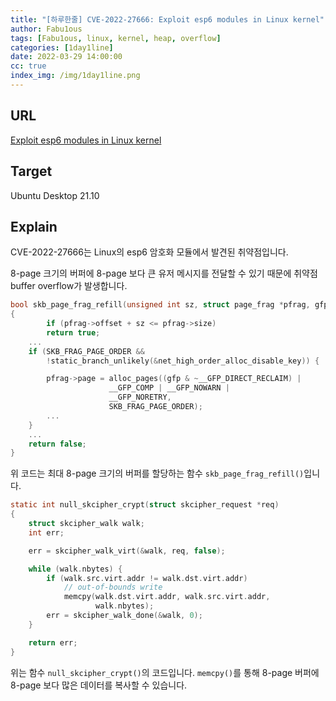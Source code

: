 ```yaml
---
title: "[하루한줄] CVE-2022-27666: Exploit esp6 modules in Linux kernel"
author: Fabu1ous
tags: [Fabu1ous, linux, kernel, heap, overflow]
categories: [1day1line]
date: 2022-03-29 14:00:00
cc: true
index_img: /img/1day1line.png
---
```




## URL

[Exploit esp6 modules in Linux kernel](https://etenal.me/archives/1825)

## **Target**

Ubuntu Desktop 21.10



## **Explain**

CVE-2022-27666는 Linux의 esp6 암호화 모듈에서 발견된 취약점입니다.

8-page 크기의 버퍼에 8-page 보다 큰 유저 메시지를 전달할 수 있기 때문에 취약점 buffer overflow가 발생합니다.

```c
bool skb_page_frag_refill(unsigned int sz, struct page_frag *pfrag, gfp_t gfp)
{
        if (pfrag->offset + sz <= pfrag->size)
		return true;
	...
	if (SKB_FRAG_PAGE_ORDER &&
	    !static_branch_unlikely(&net_high_order_alloc_disable_key)) {

		pfrag->page = alloc_pages((gfp & ~__GFP_DIRECT_RECLAIM) |
					  __GFP_COMP | __GFP_NOWARN |
					  __GFP_NORETRY,
					  SKB_FRAG_PAGE_ORDER);
		...
	}
	...
	return false;
}
```

위 코드는 최대 8-page 크기의 버퍼를 할당하는 함수 `skb_page_frag_refill()`입니다.



```C
static int null_skcipher_crypt(struct skcipher_request *req)
{
	struct skcipher_walk walk;
	int err;

	err = skcipher_walk_virt(&walk, req, false);

	while (walk.nbytes) {
		if (walk.src.virt.addr != walk.dst.virt.addr)
			// out-of-bounds write
			memcpy(walk.dst.virt.addr, walk.src.virt.addr,
			       walk.nbytes);
		err = skcipher_walk_done(&walk, 0);
	}

	return err;
}
```

위는 함수 `null_skcipher_crypt()`의 코드입니다. `memcpy()`를 통해 8-page 버퍼에 8-page 보다 많은 데이터를 복사할 수 있습니다.